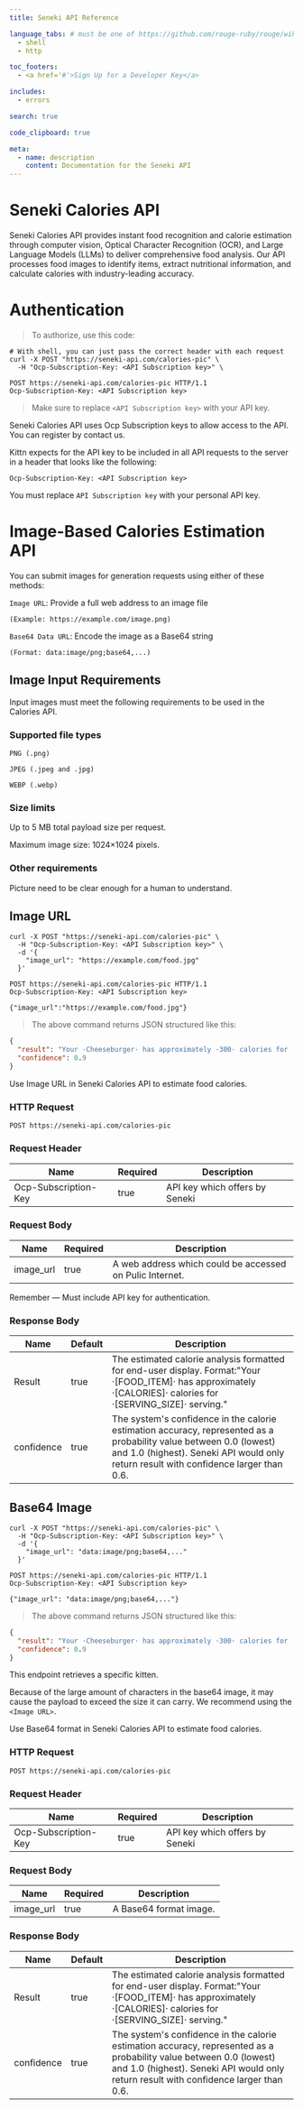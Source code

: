 ```yaml
---
title: Seneki API Reference

language_tabs: # must be one of https://github.com/rouge-ruby/rouge/wiki/List-of-supported-languages-and-lexers
  - shell
  - http

toc_footers:
  - <a href='#'>Sign Up for a Developer Key</a>

includes:
  - errors

search: true

code_clipboard: true

meta:
  - name: description
    content: Documentation for the Seneki API
---
```


# Seneki Calories API

Seneki Calories API provides instant food recognition and calorie estimation through computer vision, Optical Character Recognition (OCR), and Large Language Models (LLMs) to deliver comprehensive food analysis. Our API processes food images to identify items, extract nutritional information, and calculate calories with industry-leading accuracy.

# Authentication

> To authorize, use this code:

```shell
# With shell, you can just pass the correct header with each request
curl -X POST "https://seneki-api.com/calories-pic" \
  -H "Ocp-Subscription-Key: <API Subscription key>" \
```


```http
POST https://seneki-api.com/calories-pic HTTP/1.1
Ocp-Subscription-Key: <API Subscription key>
```

> Make sure to replace `<API Subscription key>` with your API key.

Seneki Calories API uses Ocp Subscription keys to allow access to the API. You can register by contact us.

Kittn expects for the API key to be included in all API requests to the server in a header that looks like the following:

`Ocp-Subscription-Key: <API Subscription key>`

<aside class="notice">
You must replace <code>API Subscription key</code> with your personal API key.
</aside>

# Image-Based Calories Estimation API

You can submit images for generation requests using either of these methods:

 `Image URL`: Provide a full web address to an image file

`(Example: https://example.com/image.png)`

 `Base64 Data URL`: Encode the image as a Base64 string

`(Format: data:image/png;base64,...)`

## Image Input Requirements

Input images must meet the following requirements to be used in the Calories API.

### Supported file types	
`PNG (.png) `

`JPEG (.jpeg and .jpg)`

`WEBP (.webp)`

### Size limits	
Up to 5 MB total payload size per request.

Maximum image size: 1024×1024 pixels.

### Other requirements	
Picture need to be clear enough for a human to understand.

## Image URL


```shell
curl -X POST "https://seneki-api.com/calories-pic" \
  -H "Ocp-Subscription-Key: <API Subscription key>" \
  -d '{
    "image_url": "https://example.com/food.jpg"
  }'
```

```http
POST https://seneki-api.com/calories-pic HTTP/1.1
Ocp-Subscription-Key: <API Subscription key>

{"image_url":"https://example.com/food.jpg"}
```

> The above command returns JSON structured like this:

```json
{
  "result": "Your ·Cheeseburger· has approximately ·300· calories for ·1· serving.",
  "confidence": 0.9
}
```

Use Image URL in Seneki Calories API to estimate food calories.

### HTTP Request

`POST https://seneki-api.com/calories-pic`

### Request Header

Name | Required | Description
--------- | ------- | -----------
Ocp-Subscription-Key | true | API key which offers by Seneki

### Request Body

Name | Required | Description
--------- | ------- | -----------
image_url | true | A web address which could be accessed on Pulic Internet.

<aside class="success">
Remember — Must include API key for authentication.
</aside>

### Response Body

Name | Default | Description
--------- | ------- | -----------
Result | true | The estimated calorie analysis formatted for end-user display. Format:"Your ·[FOOD_ITEM]· has approximately ·[CALORIES]· calories for ·[SERVING_SIZE]· serving."
confidence | true | The system's confidence in the calorie estimation accuracy, represented as a probability value between 0.0 (lowest) and 1.0 (highest). Seneki API would only return result with confidence larger than 0.6.

## Base64 Image

```shell
curl -X POST "https://seneki-api.com/calories-pic" \
  -H "Ocp-Subscription-Key: <API Subscription key>" \
  -d '{
    "image_url": "data:image/png;base64,..."
  }'
```

```http
POST https://seneki-api.com/calories-pic HTTP/1.1
Ocp-Subscription-Key: <API Subscription key>

{"image_url": "data:image/png;base64,..."}
```

> The above command returns JSON structured like this:

```json
{
  "result": "Your ·Cheeseburger· has approximately ·300· calories for ·1· serving.",
  "confidence": 0.9
}
```

This endpoint retrieves a specific kitten.

<aside class="warning">Because of the large amount of characters in the base64 image, it may cause the payload to exceed the size it can carry. We recommend using the <code>&lt;Image URL&gt;</code>.</aside>

Use Base64 format in Seneki Calories API to estimate food calories.

### HTTP Request

`POST https://seneki-api.com/calories-pic`

### Request Header

Name | Required | Description
--------- | ------- | -----------
Ocp-Subscription-Key | true | API key which offers by Seneki

### Request Body

Name | Required | Description
--------- | ------- | -----------
image_url | true | A Base64 format image.

### Response Body

Name | Default | Description
--------- | ------- | -----------
Result | true | The estimated calorie analysis formatted for end-user display. Format:"Your ·[FOOD_ITEM]· has approximately ·[CALORIES]· calories for ·[SERVING_SIZE]· serving."
confidence | true | The system's confidence in the calorie estimation accuracy, represented as a probability value between 0.0 (lowest) and 1.0 (highest). Seneki API would only return result with confidence larger than 0.6.




